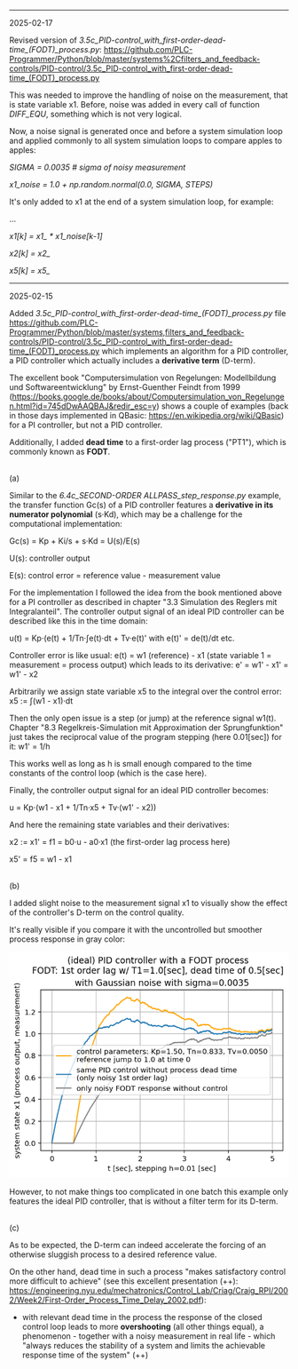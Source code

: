 ------

2025-02-17

Revised version of *3.5c_PID-control_with_first-order-dead-time_(FODT)_process.py*: https://github.com/PLC-Programmer/Python/blob/master/systems%2Cfilters_and_feedback-controls/PID-control/3.5c_PID-control_with_first-order-dead-time_(FODT)_process.py

This was needed to improve the handling of noise on the measurement, that is state variable x1. Before, noise was added in every call of function *DIFF_EQU*, something which is not very logical.

Now, a noise signal is generated once and before a system simulation loop and applied commonly to all system simulation loops to compare apples to apples:

*SIGMA = 0.0035  # sigma of noisy measurement*

*x1_noise = 1.0 + np.random.normal(0.0, SIGMA, STEPS)*

It's only added to x1 at the end of a system simulation loop, for example:

...

*x1[k] = x1_ * x1_noise[k-1]*

*x2[k] = x2_*
    
*x5[k] = x5_*


------

2025-02-15

Added *3.5c_PID-control_with_first-order-dead-time_(FODT)_process.py* file https://github.com/PLC-Programmer/Python/blob/master/systems,filters_and_feedback-controls/PID-control/3.5c_PID-control_with_first-order-dead-time_(FODT)_process.py which implements an algorithm for a PID controller, a PID controller which actually includes a **derivative term** (D-term).

The excellent book "Computersimulation von Regelungen: Modellbildung und Softwareentwicklung" by Ernst-Guenther Feindt from 1999 (https://books.google.de/books/about/Computersimulation_von_Regelungen.html?id=745dDwAAQBAJ&redir_esc=y) shows a couple of examples (back in those days implemented in QBasic: https://en.wikipedia.org/wiki/QBasic) for a PI controller, but not a PID controller.

Additionally, I added **dead time** to a first-order lag process ("PT1"), which is commonly known as **FODT**.

\
(a)

Similar to the *6.4c_SECOND-ORDER ALLPASS_step_response.py* example, the transfer function Gc(s) of a PID controller features a **derivative in its numerator polynomial** (s·Kd), which may be a challenge for the computational implementation:

Gc(s) = Kp + Ki/s + s·Kd = U(s)/E(s)

U(s): controller output

E(s): control error = reference value - measurement value

For the implementation I followed the idea from the book mentioned above for a PI controller as described in chapter "3.3 Simulation des Reglers mit Integralanteil".
The controller output signal of an ideal PID controller can be described like this in the time domain:

u(t) = Kp·(e(t) + 1/Tn·∫e(t)·dt + Tv·e(t)'  with e(t)' = de(t)/dt etc.

Controller error is like usual: e(t) = w1 (reference) - x1 (state variable 1 = measurement = process output) which leads to its derivative: e' = w1' - x1' =  w1' - x2

Arbitrarily we assign state variable x5 to the integral over the control error: x5 := ∫(w1 - x1)·dt

Then the only open issue is a step (or jump) at the reference signal w1(t). Chapter "8.3 Regelkreis-Simulation mit Approximation der Sprungfunktion" just takes the reciprocal value of the program stepping (here 0.01\[sec\]) for it: w1' = 1/h

This works well as long as h is small enough compared to the time constants of the control loop (which is the case here).

Finally, the controller output signal for an ideal PID controller becomes:

u = Kp·(w1 - x1 + 1/Tn·x5 + Tv·(w1' - x2))

And here the remaining state variables and their derivatives:

x2 := x1' = f1 = b0·u - a0·x1 (the first-order lag process here)

x5' = f5 = w1 - x1

\
(b)

I added slight noise to the measurement signal x1 to visually show the effect of the controller's D-term on the control quality.

It's really visible if you compare it with the uncontrolled but smoother process response in gray color:

![plot](./pictures/3.5c_PID-control_with_first-order-dead-time_(FODT)_process%20--%20PID%2BPT1%20with%20noise%2C%20dead%20time%2C%20FODT%20response.png)
 
However, to not make things too complicated in one batch this example only features the ideal PID controller, that is without a filter term for its D-term.

\
(c)

As to be expected, the D-term can indeed accelerate the forcing of an otherwise sluggish process to a desired reference value.

On the other hand, dead time in such a process "makes satisfactory control more difficult to achieve" (see this excellent presentation (++): https://engineering.nyu.edu/mechatronics/Control_Lab/Criag/Craig_RPI/2002/Week2/First-Order_Process_Time_Delay_2002.pdf):

* with relevant dead time in the process the response of the closed control loop leads to more **overshooting** (all other things equal), a phenomenon - together with a noisy measurement in real life - which "always reduces the stability of a system and limits the achievable response time of the system" (++)

